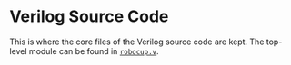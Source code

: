 # Verilog Source Code

This is where the core files of the Verilog source code are kept. The top-level module can be found in [`robocup.v`](./robocup.v).